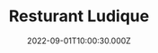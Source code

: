 ---
date: 2022-09-01T10:00:30.000Z
title: Resturant Ludique
latitude: 46.78679667822365
longitude: 0.1824797178658073
category: checkin
---